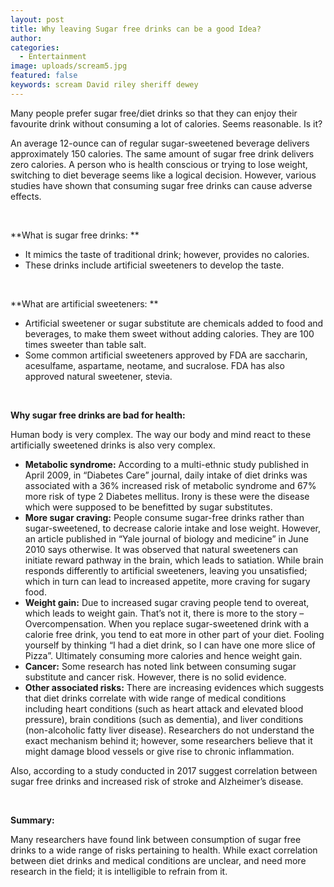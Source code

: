 ```yaml
---
layout: post
title: Why leaving Sugar free drinks can be a good Idea?
author:
categories:
  - Entertainment
image: uploads/scream5.jpg
featured: false
keywords: scream David riley sheriff dewey
---
```


Many people prefer sugar free/diet drinks so that they can enjoy their favourite drink without consuming a lot of calories. Seems reasonable. Is it?

An average 12-ounce can of regular sugar-sweetened beverage delivers approximately 150 calories. The same amount of sugar free drink delivers zero calories. A person who is health conscious or trying to lose weight, switching to diet beverage seems like a logical decision. However, various studies have shown that consuming sugar free drinks can cause adverse effects.

&nbsp;

**What is sugar free drinks: **

* It mimics the taste of traditional drink; however, provides no calories.
* These drinks include artificial sweeteners to develop the taste.

&nbsp;

**What are artificial sweeteners: **

* Artificial sweetener or sugar substitute are chemicals added to food and beverages, to make them sweet without adding calories. They are 100 times sweeter than table salt.
* Some common artificial sweeteners approved by FDA are saccharin, acesulfame, aspartame, neotame, and sucralose. FDA has also approved natural sweetener, stevia.

&nbsp;

**Why sugar free drinks are bad for health:**

Human body is very complex. The way our body and mind react to these artificially sweetened drinks is also very complex.

* **Metabolic syndrome:** According to a multi-ethnic study published in April 2009, in “Diabetes Care” journal, daily intake of diet drinks was associated with a 36% increased risk of metabolic syndrome and 67% more risk of type 2 Diabetes mellitus. Irony is these were the disease which were supposed to be benefitted by sugar substitutes.
* **More sugar craving:** People consume sugar-free drinks rather than sugar-sweetened, to decrease calorie intake and lose weight. However, an article published in “Yale journal of biology and medicine” in June 2010 says otherwise. It was observed that natural sweeteners can initiate reward pathway in the brain, which leads to satiation. While brain responds differently to artificial sweeteners, leaving you unsatisfied; which in turn can lead to increased appetite, more craving for sugary food.
* **Weight gain:** Due to increased sugar craving people tend to overeat, which leads to weight gain. That’s not it, there is more to the story – Overcompensation. When you replace sugar-sweetened drink with a calorie free drink, you tend to eat more in other part of your diet. Fooling yourself by thinking “I had a diet drink, so I can have one more slice of Pizza”. Ultimately consuming more calories and hence weight gain.
* **Cancer:** Some research has noted link between consuming sugar substitute and cancer risk. However, there is no solid evidence.
* **Other associated risks:** There are increasing evidences which suggests that diet drinks correlate with wide range of medical conditions including heart conditions (such as heart attack and elevated blood pressure), brain conditions (such as dementia), and liver conditions (non-alcoholic fatty liver disease). Researchers do not understand the exact mechanism behind it; however, some researchers believe that it might damage blood vessels or give rise to chronic inflammation.

Also, according to a study conducted in 2017 suggest correlation between sugar free drinks and increased risk of stroke and Alzheimer’s disease.

&nbsp;

**Summary:**

Many researchers have found link between consumption of sugar free drinks to a wide range of risks pertaining to health. While exact correlation between diet drinks and medical conditions are unclear, and need more research in the field; it is intelligible to refrain from it.

&nbsp;

&nbsp;

&nbsp;

&nbsp;

&nbsp;

&nbsp;

&nbsp;

&nbsp;